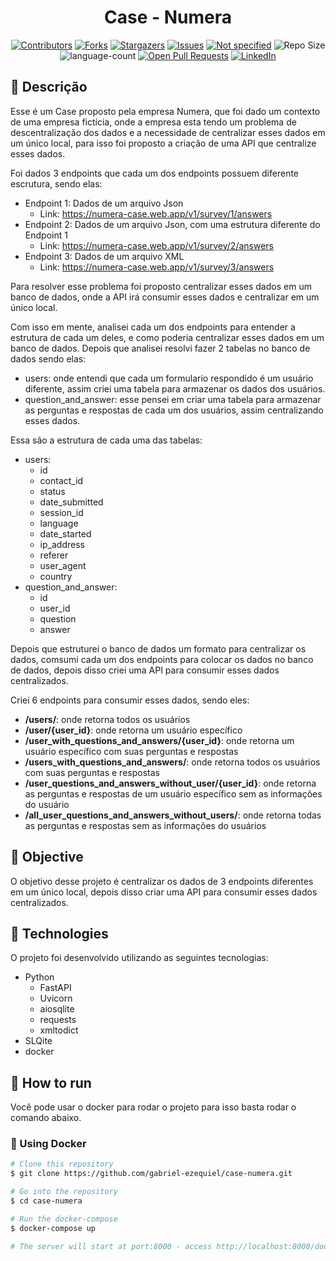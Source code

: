 <h1 align="center">Case - Numera</h1>

<div align="center">
<a href="https://github.com/gabriel-ezequiel/case-numera/graphs/contributors" target="_blank"><img src="https://img.shields.io/github/contributors/gabriel-ezequiel/case-numera.svg?style=for-the-badge" alt="Contributors"></a>
<a href="https://github.com/gabriel-ezequiel/case-numera/network/members" target="_blank"><img src="https://img.shields.io/github/forks/gabriel-ezequiel/case-numera.svg?style=for-the-badge" alt="Forks"></a>
<a href="https://github.com/gabriel-ezequiel/case-numera/stargazers" target="_blank"><img src="https://img.shields.io/github/stars/gabriel-ezequiel/case-numera.svg?style=for-the-badge" alt="Stargazers"></a>
<a href="https://github.com/gabriel-ezequiel/case-numera/issues" target="_blank"><img src="https://img.shields.io/github/issues/gabriel-ezequiel/case-numera.svg?style=for-the-badge" alt="Issues"></a>
<a href="https://github.com/gabriel-ezequiel/case-numera/blob/master/LICENSE" target="_blank"><img src="https://img.shields.io/github/license/gabriel-ezequiel/case-numera.svg?style=for-the-badge" alt="Not specified"></a>
<a><img src="https://img.shields.io/github/repo-size/gabriel-ezequiel/case-numera?style=for-the-badge" alt="Repo Size"></a>
<a><img src="https://img.shields.io/github/languages/count/gabriel-ezequiel/case-numera?style=for-the-badge" alt="language-count"></a>
<a href="https://github.com/gabriel-ezequiel/case-numera/pulls" target="_blank"><img src="https://img.shields.io/github/issues-pr/gabriel-ezequiel/case-numera?style=for-the-badge" alt="Open Pull Requests"></a>
<a href="https://linkedin.com/in/gabriel-de-castro-ezequiel" target="_blank"><img src="https://img.shields.io/badge/-LinkedIn-black.svg?style=for-the-badge&logo=linkedin&colorB=555" alt="LinkedIn"></a>
</div>

<!-- description -->
## 📝 Descrição
Esse é um Case proposto pela empresa Numera, que foi dado um contexto de uma empresa fictícia, onde a empresa esta tendo um problema de descentralização dos dados e a necessidade de centralizar esses dados em um único local, para isso foi proposto a criação de uma API que centralize esses dados.

Foi dados 3 endpoints que cada um dos endpoints possuem diferente escrutura, sendo elas:
- Endpoint 1: Dados de um arquivo Json
  - Link: https://numera-case.web.app/v1/survey/1/answers
- Endpoint 2: Dados de um arquivo Json, com uma estrutura diferente do Endpoint 1
  - Link: https://numera-case.web.app/v1/survey/2/answers
- Endpoint 3: Dados de um arquivo XML
  - Link: https://numera-case.web.app/v1/survey/3/answers

Para resolver esse problema foi proposto centralizar esses dados em um banco de dados, onde a API irá consumir esses dados e centralizar em um único local.

Com isso em mente, analisei cada um dos endpoints para entender a estrutura de cada um deles, e como poderia centralizar esses dados em um banco de dados. Depois que analisei resolvi fazer 2 tabelas no banco de dados sendo elas:
- users: onde entendi que cada um formulario respondido é um usuário diferente, assim criei uma tabela para armazenar os dados dos usuários.
- question_and_answer: esse pensei em criar uma tabela para armazenar as perguntas e respostas de cada um dos usuários, assim centralizando esses dados.

Essa são a estrutura de cada uma das tabelas:
- users:
  - id
  - contact_id
  - status
  - date_submitted
  - session_id
  - language
  - date_started
  - ip_address
  - referer
  - user_agent
  - country
- question_and_answer:
  - id
  - user_id
  - question
  - answer

Depois que estruturei o banco de dados um formato para centralizar os dados, comsumi cada um dos endpoints para colocar os dados no banco de dados, depois disso criei uma API para consumir esses dados centralizados.

Criei 6 endpoints para consumir esses dados, sendo eles:
- **/users/**: onde retorna todos os usuários
- **/user/{user_id}**: onde retorna um usuário específico
- **/user_with_questions_and_answers/{user_id}**: onde retorna um usuário específico com suas perguntas e respostas
- **/users_with_questions_and_answers/**: onde retorna todos os usuários com suas perguntas e respostas
- **/user_questions_and_answers_without_user/{user_id}**: onde retorna as perguntas e respostas de um usuário específico sem as informações do usuário
- **/all_user_questions_and_answers_without_users/**: onde retorna todas as perguntas e respostas sem as informações do usuários



<!-- objective -->
## 🎯 Objective
O objetivo desse projeto é centralizar os dados de 3 endpoints diferentes em um único local, depois disso criar uma API para consumir esses dados centralizados.


<!-- technologies -->
## 🚀 Technologies
O projeto foi desenvolvido utilizando as seguintes tecnologias:
- Python
  - FastAPI
  - Uvicorn
  - aiosqlite
  - requests
  - xmltodict
- SLQite
- docker

<!-- O projeto foi desenvolvido utilizando as seguintes tecnologias: PT-BR
- Python -->

<!-- how to run -->
## 🚴 How to run

Você pode usar o docker para rodar o projeto para isso basta rodar o comando abaixo.

<!-- voce pode usar o docker para rodar o projeto para isso basta rodar o comando abaixo. PT-BR -->

### 🐳 Using Docker
```bash
# Clone this repository
$ git clone https://github.com/gabriel-ezequiel/case-numera.git

# Go into the repository
$ cd case-numera

# Run the docker-compose
$ docker-compose up

# The server will start at port:8000 - access http://localhost:8000/docs
```
